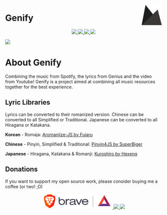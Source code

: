 <!-- Workaround for align right with hyperlink-->
<p align="right">
  <a href="https://genify.joshlmao.com" target="_blank">
    <img src="img/favicon.png" width="65px" align="right"></img>
  </a>
</p>

<p align="center">
  <h1>Genify</h1>
</p>

<p align="center">
  <a href="https://genify.joshlmao.com">
    <img src="https://img.shields.io/badge/website-genify.joshlmao.com-brightgreen.svg?style=flat-square.svg"/>
  </a>
  <a href="https://twitter.com/JoshLmao">
    <img src="https://img.shields.io/badge/twitter-JoshLmao-blue.svg?style=flat-square.svg"/>
  </a>
  <a href="https://brave.com/jos677">
    <img src="https://img.shields.io/badge/support-Try Brave-orange.svg?style=flat-square.svg"/>
  </a>
  <a href="https://paypal.me/xjoshlmao">
    <img src="https://img.shields.io/badge/support-Paypal-0070ba.svg?style=flat-square.svg"/>
  </a>
</p>


<a href="https://genify.joshlmao.com" target="_blank"><img src="https://i.imgur.com/qObiub9.jpg"/></a>

# About Genify

Combining the music from Spotify, the lyrics from Genius and the video from Youtube! Genify is a project aimed at combining all music resources together for the best experience.

## Lyric Libraries

Lyrics can be converted to their romanized version. Chinese can be converted to all Simplified or Traditional. Japanese can be converted to all Hiragana or Katakana.

**Korean** - Romaja: [Aromanjize-JS by Fujaru](https://github.com/fujaru/aromanize-js)

**Chinese** - Pinyin, Simplified & Traditional: [Pinyin4JS by SuperBiger](https://github.com/superbiger/pinyin4js)

**Japanese** - Hiragana, Katakana & Romanji: [Kuroshiro by Hexenq](https://github.com/hexenq/kuroshiro)

## Donations

If you want to support my open source work, please consider buying me a coffee (or two! ;D)

<p align="center">
    <a href="https://brave.com/jos677">
      <img src="img/BraveBat.png" height="50px"/>
    </a>
    <a href="https://ko-fi.com/joshlmao"><img src="https://i.imgur.com/zDeHMoK.png" height="50px"/>
    <a href="https://paypal.me/xjoshlmao"><img src="https://i.imgur.com/UfSd0gP.png" height="60px"/>
</p>
